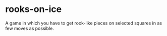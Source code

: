 # rooks-on-ice
A game in which you have to get rook-like pieces on selected squares in as few moves as possible.
